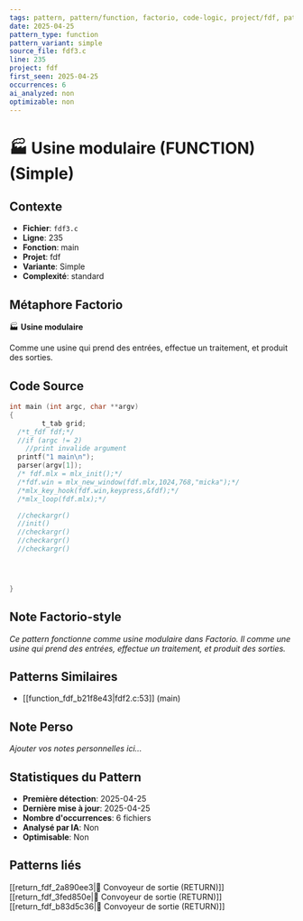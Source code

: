 ```yaml
---
tags: pattern, pattern/function, factorio, code-logic, project/fdf, pattern/variant/simple
date: 2025-04-25
pattern_type: function
pattern_variant: simple
source_file: fdf3.c
line: 235
project: fdf
first_seen: 2025-04-25
occurrences: 6
ai_analyzed: non
optimizable: non
---
```


# 🏭 Usine modulaire (FUNCTION) (Simple)

## Contexte
- **Fichier**: `fdf3.c`
- **Ligne**: 235
- **Fonction**: main
- **Projet**: fdf
- **Variante**: Simple
- **Complexité**: standard

## Métaphore Factorio
🏭 **Usine modulaire**

Comme une usine qui prend des entrées, effectue un traitement, et produit des sorties.

## Code Source
```c
int main (int argc, char **argv)
{
        t_tab grid;
  /*t_fdf fdf;*/
  //if (argc != 2)
    //print invalide argument 
  printf("1 main\n");
  parser(argv[1]);
  /* fdf.mlx = mlx_init();*/
  /*fdf.win = mlx_new_window(fdf.mlx,1024,768,"micka");*/
  /*mlx_key_hook(fdf.win,keypress,&fdf);*/
  /*mlx_loop(fdf.mlx);*/

  //checkargr()
  //init()
  //checkargr()
  //checkargr()
  //checkargr()




}
```

## Note Factorio-style
*Ce pattern fonctionne comme usine modulaire dans Factorio. Il comme une usine qui prend des entrées, effectue un traitement, et produit des sorties.*

## Patterns Similaires
- [[function_fdf_b21f8e43|fdf2.c:53]] (main)

## Note Perso
*Ajouter vos notes personnelles ici...*

## Statistiques du Pattern
- **Première détection**: 2025-04-25
- **Dernière mise à jour**: 2025-04-25
- **Nombre d'occurrences**: 6 fichiers
- **Analysé par IA**: Non
- **Optimisable**: Non

## Patterns liés
[[return_fdf_2a890ee3|🚚 Convoyeur de sortie (RETURN)]]
[[return_fdf_3fed850e|🚚 Convoyeur de sortie (RETURN)]]
[[return_fdf_b83d5c36|🚚 Convoyeur de sortie (RETURN)]]
